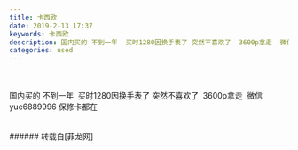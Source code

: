 ```yaml
---
title: 卡西欧
date: 2019-2-13 17:37
keywords: 卡西欧
description: 国内买的 不到一年  买时1280因换手表了 突然不喜欢了  3600p拿走  微信yue6889996 保修卡都在
categories: used
---
```

<td class="t_f" id="postmessage_2990993">

<br/>
<br/>
国内买的 不到一年  买时1280因换手表了 突然不喜欢了  3600p拿走  微信yue6889996 保修卡都在<br/>
<img alt="" border="0" class="zoom" data-cf-modified-3ea8785a8e077d901abd2734-="" file="http://www.flw.ph/data/appbyme/upload/image/201902/13/NlHdHp0yV8vX.jpg" id="aimg_sUp7p" lazyloadthumb="1" onclick="" onmouseover="" src="http://www.flw.ph/data/appbyme/upload/image/201902/13/NlHdHp0yV8vX.jpg"/><br/>
<br/>
<img alt="" border="0" class="zoom" data-cf-modified-3ea8785a8e077d901abd2734-="" file="http://www.flw.ph/data/appbyme/upload/image/201902/13/VQVrAGR2Jjho.jpg" id="aimg_fqBtd" lazyloadthumb="1" onclick="" onmouseover="" src="http://www.flw.ph/data/appbyme/upload/image/201902/13/VQVrAGR2Jjho.jpg"/><br/>
<br/>
</td>
###### 转载自[菲龙网]